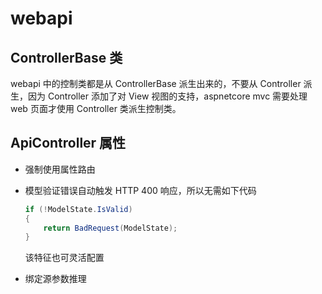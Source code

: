 # webapi

## ControllerBase 类

webapi 中的控制类都是从 ControllerBase 派生出来的，不要从 Controller 派生，因为 Controller 添加了对 View 视图的支持，aspnetcore mvc 需要处理 web 页面才使用 Controller 类派生控制类。

## ApiController 属性

- 强制使用属性路由
- 模型验证错误自动触发 HTTP 400 响应，所以无需如下代码

    ```c#
    if (!ModelState.IsValid)
    {
        return BadRequest(ModelState);
    }
    ```

    该特征也可灵活配置

- 绑定源参数推理
